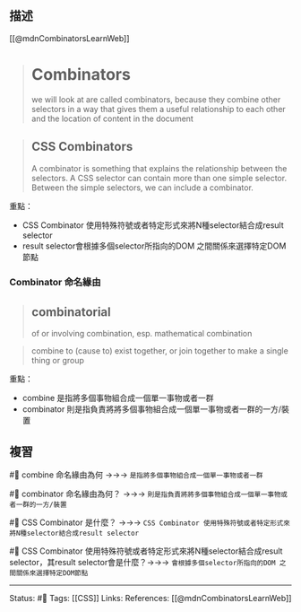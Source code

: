 
## 描述
[[@mdnCombinatorsLearnWeb]]
> # Combinators
> we will look at are called combinators, because they combine other selectors in a way that gives them a useful relationship to each other and the location of content in the document

> ## CSS Combinators
> A combinator is something that explains the relationship between the selectors.
> A CSS selector can contain more than one simple selector. Between the simple selectors, we can include a combinator.

重點：
- CSS Combinator 使用特殊符號或者特定形式來將N種selector結合成result selector
- result selector會根據多個selector所指向的DOM 之間關係來選擇特定DOM節點



### Combinator 命名緣由

> ## combinatorial
> of or involving combination, esp. mathematical combination 

> combine
> to (cause to) exist together, or join together to make a single thing or group

重點：
- combine 是指將多個事物組合成一個單一事物或者一群
- combinator 則是指負責將將多個事物組合成一個單一事物或者一群的一方/裝置

## 複習
#🧠 combine 命名緣由為何 ->->-> `是指將多個事物組合成一個單一事物或者一群`
<!--SR:!2023-06-17,181,250-->

#🧠 combinator 命名緣由為何？ ->->-> `則是指負責將將多個事物組合成一個單一事物或者一群的一方/裝置`
<!--SR:!2023-06-24,184,250-->
#🧠 CSS Combinator 是什麼？  ->->-> `CSS Combinator 使用特殊符號或者特定形式來將N種selector結合成result selector`
<!--SR:!2023-07-06,193,250-->

#🧠 CSS Combinator 使用特殊符號或者特定形式來將N種selector結合成result selector，其result selector會是什麼？->->-> `會根據多個selector所指向的DOM 之間關係來選擇特定DOM節點`
<!--SR:!2023-02-04,41,230-->

---
Status: #🌱 
Tags:
[[CSS]]
Links:
References:
[[@mdnCombinatorsLearnWeb]]